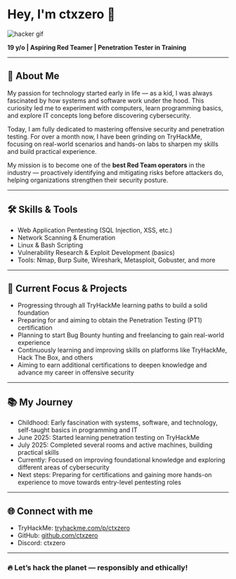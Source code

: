 # Hey, I'm ctxzero 👋

![hacker gif](https://media3.giphy.com/media/v1.Y2lkPTc5MGI3NjExMnM1aTVlaHY0a2tvZnl5OWdzam1mbzR4Z2FyOGw4YWg2Z3UxN2tkOCZlcD12MV9pbnRlcm5hbF9naWZfYnlfaWQmY3Q9Zw/kanka5wfr3BxGpLRQu/giphy.gif)


**19 y/o | Aspiring Red Teamer | Penetration Tester in Training**

---

## 🚀 About Me

My passion for technology started early in life — as a kid, I was always fascinated by how systems and software work under the hood. This curiosity led me to experiment with computers, learn programming basics, and explore IT concepts long before discovering cybersecurity.

Today, I am fully dedicated to mastering offensive security and penetration testing. For over a month now, I have been grinding on TryHackMe, focusing on real-world scenarios and hands-on labs to sharpen my skills and build practical experience.

My mission is to become one of the **best Red Team operators** in the industry — proactively identifying and mitigating risks before attackers do, helping organizations strengthen their security posture.

---

## 🛠 Skills & Tools

- Web Application Pentesting (SQL Injection, XSS, etc.)
- Network Scanning & Enumeration
- Linux & Bash Scripting
- Vulnerability Research & Exploit Development (basics)
- Tools: Nmap, Burp Suite, Wireshark, Metasploit, Gobuster, and more

---

## 🎯 Current Focus & Projects

- Progressing through all TryHackMe learning paths to build a solid foundation
- Preparing for and aiming to obtain the Penetration Testing (PT1) certification
- Planning to start Bug Bounty hunting and freelancing to gain real-world experience
- Continuously learning and improving skills on platforms like TryHackMe, Hack The Box, and others
- Aiming to earn additional certifications to deepen knowledge and advance my career in offensive security

---

## 📚 My Journey

- Childhood: Early fascination with systems, software, and technology, self-taught basics in programming and IT  
- June 2025: Started learning penetration testing on TryHackMe  
- July 2025: Completed several rooms and active machines, building practical skills  
- Currently: Focused on improving foundational knowledge and exploring different areas of cybersecurity  
- Next steps: Preparing for certifications and gaining more hands-on experience to move towards entry-level pentesting roles

---

## 🌐 Connect with me

- TryHackMe: [tryhackme.com/p/ctxzero](https://tryhackme.com/p/ctxzero)  
- GitHub: [github.com/ctxzero](https://github.com/ctxzero)  
- Discord: ctxzero

---

### 🔥 Let’s hack the planet — responsibly and ethically!
